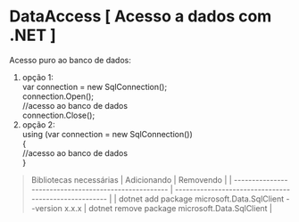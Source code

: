 # DataAccess [ Acesso a dados com .NET ]

Acesso puro ao banco de dados: 

1. opção 1: </br>
  var connection = new SqlConnection();</br>
            connection.Open();</br>
                //acesso ao banco de dados</br>
            connection.Close();</br>
2. opção 2: </br>
            using (var connection = new SqlConnection())</br>
            {</br>
                //acesso ao banco de dados</br>
            }</br>

> Bibliotecas necessárias
| Adicionando  | Removendo                                    |
|  ----------------------------------------------------- | ----------------------------------------------------- |
| dotnet add package microsoft.Data.SqlClient --version x.x.x  | dotnet remove package microsoft.Data.SqlClient |


